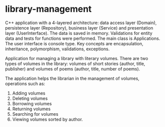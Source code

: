 # library-management
C++ application with a 4-layered architecture: data access layer (Domain), persistence layer (Repository), business layer (Service) and presentation layer (UserInterface). The data is saved in memory. Validations for entity data and tests for functions were performed. The main class is Applications. The user interface is console type. Key concepts are encapsulation, inheritance, polymorphism, validations, exceptions.

Application for managing a library with literary volumes. There are two types of volumes in the library: volumes of short stories (author, title, publisher) and volumes of poems (author, title, number of poems).

The application helps the librarian in the management of volumes, operations such as:
1.  Adding volumes
2.  Deleting volumes
3.  Borrowing volumes
4.  Returning volumes
5.  Searching for volumes
6.  Viewing volumes sorted by author.
